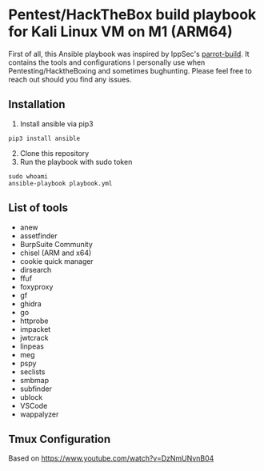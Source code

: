 # Pentest/HackTheBox build playbook for Kali Linux VM on M1 (ARM64)
First of all, this Ansible playbook was inspired by IppSec's  <a href="https://github.com/IppSec/parrot-build">parrot-build</a>.
It contains the tools and configurations I personally use when Pentesting/HacktheBoxing and sometimes bughunting.
Please feel free to reach out should you find any issues.

## Installation
1. Install ansible via pip3
```
pip3 install ansible
```

2. Clone this repository
3. Run the playbook with sudo token
```
sudo whoami
ansible-playbook playbook.yml
```

## List of tools
- anew
- assetfinder
- BurpSuite Community
- chisel (ARM and x64) 
- cookie quick manager
- dirsearch
- ffuf  
- foxyproxy
- gf 
- ghidra
- go  
- httprobe 
- impacket
- jwtcrack
- linpeas
- meg 
- pspy
- seclists
- smbmap
- subfinder 
- ublock  
- VSCode
- wappalyzer

## Tmux Configuration
Based on https://www.youtube.com/watch?v=DzNmUNvnB04